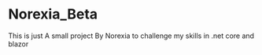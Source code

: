 # Norexia_Beta
This is just A small project By Norexia to challenge my skills in .net core and blazor
